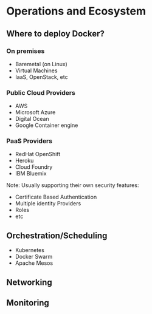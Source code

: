 # Operations and Ecosystem



## Where to deploy Docker?

### On premises

- Baremetal (on Linux)
- Virtual Machines
- IaaS, OpenStack, etc


### Public Cloud Providers

- AWS
- Microsoft Azure
- Digital Ocean
- Google Container engine


### PaaS Providers

- RedHat OpenShift
- Heroku
- Cloud Foundry
- IBM Bluemix

Note: Usually supporting their own security features:
  - Certificate Based Authentication
  - Multiple identity Providers
  - Roles
  - etc



## Orchestration/Scheduling

- Kubernetes
- Docker Swarm
- Apache Mesos



## Networking



## Monitoring
